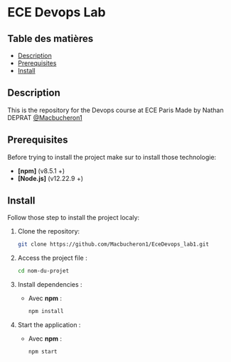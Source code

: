 # ECE Devops Lab

## Table des matières

- [Description](#description)
- [Prerequisites](#prerequisites)
- [Install](#install)

## Description

This is the repository for the Devops course at ECE Paris
Made by Nathan DEPRAT [@Macbucheron1](https://github.com/Macbucheron1)

## Prerequisites

Before trying to install the project make sur to install those technologie:

- **[npm]** (v8.5.1 +)
- **[Node.js]** (v12.22.9 +)

## Install

Follow those step to install the project localy:

1. Clone the repository:

    ```bash
    git clone https://github.com/Macbucheron1/EceDevops_lab1.git
    ```

2. Access the project file :

    ```bash
    cd nom-du-projet
    ```

3. Install dependencies :

    - Avec **npm** :

      ```bash
      npm install
      ```

4. Start the application :

    - Avec **npm** :

      ```bash
      npm start
      ```

